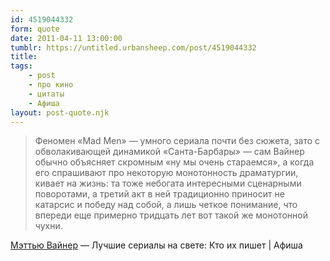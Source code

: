 ```yaml
---
id: 4519044332
form: quote
date: 2011-04-11 13:00:00
tumblr: https://untitled.urbansheep.com/post/4519044332
title: 
tags:
    - post
    - про кино
    - цитаты
    - Афиша
layout: post-quote.njk
---
```


<blockquote>
Феномен «Mad Men» — умного сериала почти без сюжета, зато с обволакивающей динамикой «Санта-Барбары» — сам Вайнер обычно объясняет скромным «ну мы очень стараемся», а когда его спрашивают про некоторую монотонность драматургии, кивает на жизнь: та тоже небогата интересными сценарными поворотами, а третий акт в ней традиционно приносит не катарсис и победу над собой, а лишь четкое понимание, что впереди еще примерно тридцать лет вот такой же монотонной чухни.
</blockquote>

<a href="http://www.afisha.ru/article/9058/page4/">Мэттью Вайнер</a> — Лучшие сериалы на свете: Кто их пишет | Афиша
